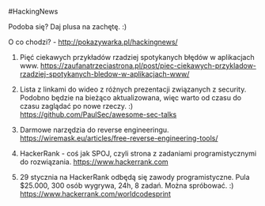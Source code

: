 #HackingNews

Podoba się? Daj plusa na zachętę. :)

O co chodzi? - http://pokazywarka.pl/hackingnews/


1. Pięć ciekawych przykładów rzadziej spotykanych błędów w aplikacjach www.
https://zaufanatrzeciastrona.pl/post/piec-ciekawych-przykladow-rzadziej-spotykanych-bledow-w-aplikacjach-www/

2. Lista z linkami do wideo z różnych prezentacji związanych z security. Podobno będzie na bieżąco aktualizowana, więc warto od czasu do czasu zaglądać po nowe rzeczy. :)
https://github.com/PaulSec/awesome-sec-talks

3. Darmowe narzędzia do reverse engineeringu.
https://wiremask.eu/articles/free-reverse-engineering-tools/

4. HackerRank - coś jak SPOJ, czyli strona z zadaniami programistycznymi do rozwiązania. 
https://www.hackerrank.com

5. 29 stycznia na HackerRank odbędą się zawody programistyczne. Pula $25.000, 300 osób wygrywa, 24h, 8 zadań. Można spróbować. :)
https://www.hackerrank.com/worldcodesprint











